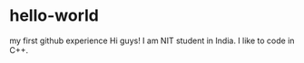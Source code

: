 # hello-world
my first github experience
Hi guys!
I am NIT student in India. I like to code in C++. 
